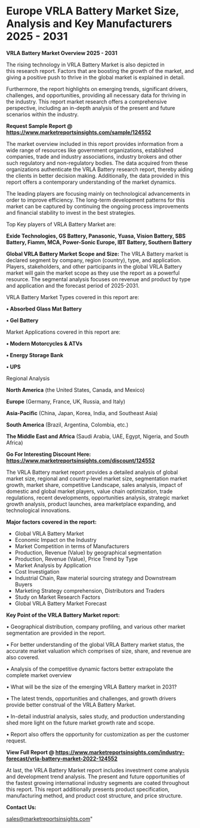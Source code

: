 # Europe VRLA Battery Market Size, Analysis and Key Manufacturers 2025 - 2031

<Strong> VRLA Battery Market Overview 2025 - 2031</strong>

The rising technology in VRLA Battery Market is also depicted in this research report. Factors that are boosting the growth of the market, and giving a positive push to thrive in the global market is explained in detail.

Furthermore, the report highlights on emerging trends, significant drivers, challenges, and opportunities, providing all necessary data for thriving in the industry. This report market research offers a comprehensive perspective, including an in-depth analysis of the present and future scenarios within the industry.

<strong>Request Sample Report @ <a href=https://www.marketreportsinsights.com/sample/124552>https://www.marketreportsinsights.com/sample/124552</a></strong>

The market overview included in this report provides information from a wide range of resources like government organizations, established companies, trade and industry associations, industry brokers and other such regulatory and non-regulatory bodies. The data acquired from these organizations authenticate the VRLA Battery research report, thereby aiding the clients in better decision making. Additionally, the data provided in this report offers a contemporary understanding of the market dynamics.

The leading players are focusing mainly on technological advancements in order to improve efficiency. The long-term development patterns for this market can be captured by continuing the ongoing process improvements and financial stability to invest in the best strategies.

Top Key players of VRLA Battery Market are:

<strong>Exide Technologies, GS Battery, Panasonic, Yuasa, Vision Battery, SBS Battery, Fiamm, MCA, Power-Sonic Europe, IBT Battery, Southern Battery</strong>

<strong><b>Global VRLA Battery Market Scope and Size:</b></strong>
The VRLA Battery market is declared segment by company, region (country), type, and application. Players, stakeholders, and other participants in the global VRLA Battery market will gain the market scope as they use the report as a powerful resource. The segmental analysis focuses on revenue and product by type and application and the forecast period of 2025-2031.

VRLA Battery Market Types covered in this report are:

<strong>• Absorbed Glass Mat Battery

• Gel Battery</strong>

Market Applications covered in this report are:

<strong>• Modern Motorcycles & ATVs

• Energy Storage Bank

• UPS</strong> 

Regional Analysis

<strong>North America</strong> (the United States, Canada, and Mexico)

<strong>Europe</strong> (Germany, France, UK, Russia, and Italy)

<strong>Asia-Pacific</strong> (China, Japan, Korea, India, and Southeast Asia)

<strong>South America</strong> (Brazil, Argentina, Colombia, etc.)

<strong>The Middle East and Africa</strong> (Saudi Arabia, UAE, Egypt, Nigeria, and South Africa)

<strong>Go For Interesting Discount Here: <a href=https://www.marketreportsinsights.com/discount/124552>https://www.marketreportsinsights.com/discount/124552</a></strong>

The VRLA Battery market report provides a detailed analysis of global market size, regional and country-level market size, segmentation market growth, market share, competitive Landscape, sales analysis, impact of domestic and global market players, value chain optimization, trade regulations, recent developments, opportunities analysis, strategic market growth analysis, product launches, area marketplace expanding, and technological innovations.

<strong><b>Major factors covered in the report:</b></strong>
<ul>
  <li>Global VRLA Battery Market </li>
  <li>Economic Impact on the Industry</li>
  <li>Market Competition in terms of Manufacturers</li>
  <li>Production, Revenue (Value) by geographical segmentation</li>
  <li>Production, Revenue (Value), Price Trend by Type</li>
  <li>Market Analysis by Application</li>
  <li>Cost Investigation</li>
  <li>Industrial Chain, Raw material sourcing strategy and Downstream Buyers</li>
  <li>Marketing Strategy comprehension, Distributors and Traders</li>
  <li>Study on Market Research Factors</li>
  <li>Global VRLA Battery Market Forecast</li>
</ul>

<strong><b>Key Point of the VRLA Battery Market report:</b></strong>

• Geographical distribution, company profiling, and various other market segmentation are provided in the report.

• For better understanding of the global VRLA Battery market status, the accurate market valuation which comprises of size, share, and revenue are also covered.

• Analysis of the competitive dynamic factors better extrapolate the complete market overview

• What will be the size of the emerging VRLA Battery market in 2031?

• The latest trends, opportunities and challenges, and growth drivers provide better construal of the VRLA Battery Market.

• In-detail industrial analysis, sales study, and production understanding shed more light on the future market growth rate and scope.

• Report also offers the opportunity for customization as per the customer request.

<strong><b>View Full Report @ <a href=https://www.marketreportsinsights.com/industry-forecast/vrla-battery-market-2022-124552>https://www.marketreportsinsights.com/industry-forecast/vrla-battery-market-2022-124552</a></b></strong>


At last, the VRLA Battery Market report includes investment come analysis and development trend analysis. The present and future opportunities of the fastest growing international industry segments are coated throughout this report. This report additionally presents product specification, manufacturing method, and product cost structure, and price structure.

<strong>Contact Us:</strong>

sales@marketreportsinsights.com"
